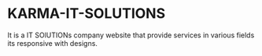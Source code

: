 # KARMA-IT-SOLUTIONS
It is a IT SOlUTIONs company website that provide services in various fields its responsive with designs.
